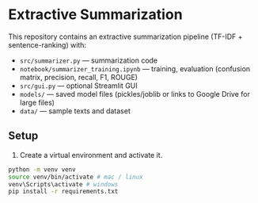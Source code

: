# Extractive Summarization


This repository contains an extractive summarization pipeline (TF-IDF + sentence-ranking) with:


- `src/summarizer.py` — summarization code
- `notebook/summarizer_training.ipynb` — training, evaluation (confusion matrix, precision, recall, F1, ROUGE)
- `src/gui.py` — optional Streamlit GUI
- `models/` — saved model files (pickles/joblib or links to Google Drive for large files)
- `data/` — sample texts and dataset


## Setup


1. Create a virtual environment and activate it.


```bash
python -m venv venv
source venv/bin/activate # mac / linux
venv\Scripts\activate # windows
pip install -r requirements.txt